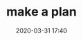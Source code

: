 ---
layout: post
title: make a plan
date: 2020-03-31 17:40
published: false
header_feature_image:
caption:
tags:    # use [tag1,tag2]
---